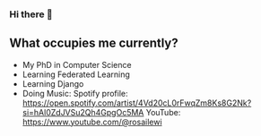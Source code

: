 ### Hi there 👋
## What occupies me currently?
- My PhD in Computer Science
- Learning Federated Learning
- Learning Django
- Doing Music:
      Spotify profile:  https://open.spotify.com/artist/4Vd20cL0rFwqZm8Ks8G2Nk?si=hAl0ZdJVSu2Qh4GpgOc5MA
      YouTube:          https://www.youtube.com/@rosailewi
